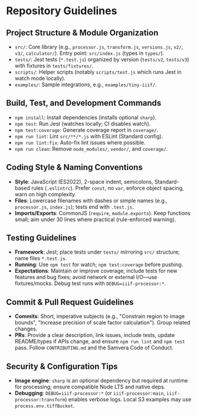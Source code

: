 # Repository Guidelines

## Project Structure & Module Organization
- `src/`: Core library (e.g., `processor.js`, `transform.js`, `versions.js`, `v2/`, `v3/`, `calculator/`). Entry point: `src/index.js` (types in `types/`).
- `tests/`: Jest tests (`*.test.js`) organized by version (`tests/v2`, `tests/v3`) with fixtures in `tests/fixtures/`.
- `scripts/`: Helper scripts (notably `scripts/test.js` which runs Jest in watch mode locally).
- `examples/`: Sample integrations, e.g., `examples/tiny-iiif/`.

## Build, Test, and Development Commands
- `npm install`: Install dependencies (installs optional `sharp`).
- `npm test`: Run Jest (watches locally; CI disables watch).
- `npm test:coverage`: Generate coverage report in `coverage/`.
- `npm run lint`: Lint `src/**/*.js` with ESLint (Standard config).
- `npm run lint:fix`: Auto-fix lint issues where possible.
- `npm run clean`: Remove `node_modules/`, `vendor/`, and `coverage/`.

## Coding Style & Naming Conventions
- **Style**: JavaScript (ES2022), 2-space indent, semicolons, Standard-based rules (`.eslintrc`). Prefer `const`, no `var`, enforce object spacing, warn on high complexity.
- **Files**: Lowercase filenames with dashes or simple names (e.g., `processor.js`, `index.js`); tests end with `.test.js`.
- **Imports/Exports**: CommonJS (`require`, `module.exports`). Keep functions small; aim under 30 lines where practical (rule-enforced warning).

## Testing Guidelines
- **Framework**: Jest; place tests under `tests/` mirroring `src/` structure; name files `*.test.js`.
- **Running**: Use `npm test` for watch; `npm test:coverage` before pushing.
- **Expectations**: Maintain or improve coverage; include tests for new features and bug fixes; avoid network or external I/O—use fixtures/mocks. Debug test runs with `DEBUG=iiif-processor:*`.

## Commit & Pull Request Guidelines
- **Commits**: Short, imperative subjects (e.g., "Constrain region to image bounds", "Increase precision of scale factor calculation"). Group related changes.
- **PRs**: Provide a clear description, link issues, include tests, update README/types if APIs change, and ensure `npm run lint` and `npm test` pass. Follow `CONTRIBUTING.md` and the Samvera Code of Conduct.

## Security & Configuration Tips
- **Image engine**: `sharp` is an optional dependency but required at runtime for processing; ensure compatible Node LTS and native deps.
- **Debugging**: `DEBUG=iiif-processor:*` (or `iiif-processor:main`, `iiif-processor:transform`) enables verbose logs. Local S3 examples may use `process.env.tiffBucket`.

